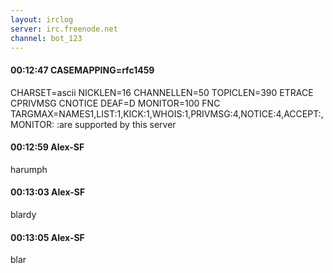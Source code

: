 ```yaml
---
layout: irclog
server: irc.freenode.net
channel: bot_123
---
```


#### 00:12:47 CASEMAPPING=rfc1459
 CHARSET=ascii NICKLEN=16 CHANNELLEN=50 TOPICLEN=390 ETRACE CPRIVMSG CNOTICE DEAF=D MONITOR=100 FNC TARGMAX=NAMES1,LIST:1,KICK:1,WHOIS:1,PRIVMSG:4,NOTICE:4,ACCEPT:,MONITOR: :are supported by this server
#### 00:12:59 Alex-SF
 harumph
#### 00:13:03 Alex-SF
 blardy
#### 00:13:05 Alex-SF
 blar
